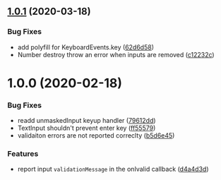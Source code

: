 ## [1.0.1](https://github.com/BasisHub/basis-input-masking/compare/v1.0.0...v1.0.1) (2020-03-18)


### Bug Fixes

* add polyfill for KeyboardEvents.key ([62d6d58](https://github.com/BasisHub/basis-input-masking/commit/62d6d587d45cc490362107c8cf2753f0aa3c5e2d))
* Number destroy throw an error when inputs are removed ([c12232c](https://github.com/BasisHub/basis-input-masking/commit/c12232c44f790bc5f87db4a5effa6eac00ea4520))



# 1.0.0 (2020-02-18)


### Bug Fixes

* readd unmaskedInput keyup handler ([79612dd](https://github.com/BasisHub/basis-input-masking/commit/79612dd192acfdd88ee47d641d28bd31074c83a2))
* TextInput shouldn't prevent enter key ([ff55579](https://github.com/BasisHub/basis-input-masking/commit/ff555796380cbe650a4f0c523377153c2995f115))
* validaiton errors are not reported correclty ([b5d6e45](https://github.com/BasisHub/basis-input-masking/commit/b5d6e450497490d45392a55ec85d6892b85b7c2f))


### Features

*  report input `validationMessage` in the  onIvalid callback ([d4a4d3d](https://github.com/BasisHub/basis-input-masking/commit/d4a4d3dbf8f08d184fb62b0d90c36a816f3bd4f3))